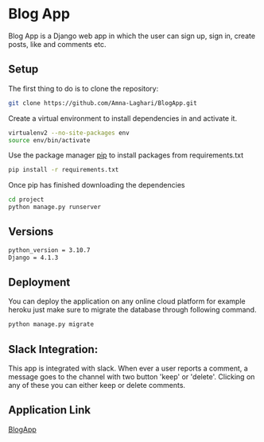 # Blog App

Blog App is a Django web app in which the user can sign up, sign in, create posts, like and comments etc.

## Setup
The first thing to do is to clone the repository:
```bash
git clone https://github.com/Amna-Laghari/BlogApp.git
```
Create a virtual environment to install dependencies in and activate it.
```bash
virtualenv2 --no-site-packages env
source env/bin/activate
```
Use the package manager [pip](https://pip.pypa.io/en/stable/) to install packages from requirements.txt
```bash
pip install -r requirements.txt
```
Once pip has finished downloading the dependencies
```bash
cd project
python manage.py runserver
```
## Versions
```bash
python_version = 3.10.7
Django = 4.1.3
```
## Deployment

You can deploy the application on any online cloud platform for example heroku just make sure to migrate the database through following command.
```bash
python manage.py migrate
```

## Slack Integration:
This app is integrated with slack. When ever a user reports a comment, a message goes to the channel with two button 'keep' or 'delete'. Clicking on any of these you can either keep or delete comments.  

## Application Link

[BlogApp](http://blogapp213.herokuapp.com/)
